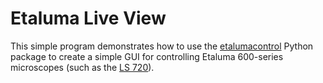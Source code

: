 # Etaluma Live View

This simple program demonstrates how to use the [etalumacontrol](https://github.com/jonasoh/etalumacontrol) Python package to create a simple GUI for controlling Etaluma 600-series microscopes (such as the [LS 720](https://etaluma.com/products/lumascope-720/)).
